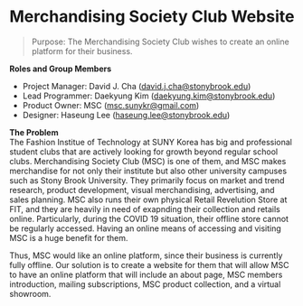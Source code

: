 # Merchandising Society Club Website

> Purpose: The Merchandising Society Club wishes to create an online platform for their business. 
  	
**Roles and Group Members**  

- Project Manager: David J. Cha (david.j.cha@stonybrook.edu)
- Lead Programmer: Daekyung Kim (daekyung.kim@stonybrook.edu)
- Product Owner: MSC (msc.sunykr@gmail.com)
- Designer: Haseung Lee (haseung.lee@stonybrook.edu)

**The Problem**  
The Fashion Institue of Technology at SUNY Korea has big and professional student clubs that are actively looking for growth beyond regular school clubs. Merchandising Society Club (MSC) is one of them, and MSC makes merchandise for not only their institute but also other university campuses such as Stony Brook University. They primarily focus on market and trend research, product development, visual merchandising, advertising, and sales planning. MSC also runs their own physical Retail Revelution Store at FIT, and they are heavily in need of exapnding their collection and retails online. Particularly, during the COVID 19 situation, their offline store cannot be regularly accessed. Having an online means of accessing and visiting MSC is a huge benefit for them.

Thus, MSC would like an online platform, since their business is currently fully offline. Our solution is to create a website for them that will allow MSC to have an online platform that will include an about page, MSC members introduction, mailing subscriptions, MSC product collection, and a virtual showroom.
